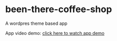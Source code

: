 # been-there-coffee-shop
A wordpres theme based app

App video demo: [click here to watch app demo](https://drive.google.com/file/d/1C8A79f9LqyZQDW30MfJV34tC_wybAbPx/)


